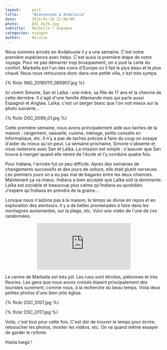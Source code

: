 ```yaml
---
layout:     post
title:      "Bienvenido a Andalucia"
date:       2016-01-10 22:00:00
photo:      DSC_0176.jpg
subtitle:   Marbella • Espagne
categories: espagne
author:     Nicolas
---
```


Nous sommes arrivés en Andalousie il y a une semaine. C'est notre première expérience avec helpx.
C'est aussi la première étape de notre voyage. Pour ne pas démarrer trop brusquement, on a joué la
carte du confort. Marbella est l'un des coins d'Europe où il fait le plus beau et le plus chaud.
Nous nous retrouvons donc dans une petite villa, c'est très sympa.

{% flickr IMG_20160111_085907.jpg %}

Ici vivent Simone, San et Laïka : une mère, sa fille de 17 ans et la chienne de cette dernière.
Il s'agit d'une famille Allemande mais qui parle aussi Espagnol et Anglais. Laïka, c'est un berger
blanc que l'on voit mieux sur la photo suivante...

{% flickr DSC_0099_01.jpg %}

Cette première semaine, nous avons principalement aidé aux taches de la maison : rangement, vaisselle,
cuisine, ménage, petits conseils en Informatique, etc. Il n'y a pas de taches précise à faire du
coup on essaye d'aider du mieux qu'on peut. La semaine prochaine, Simone s'absente et nous resterons
avec San et Laïka. La mission est simple : s'assurer que San trouve à manger quand elle rentre de
l'école et l'y conduire quatre fois.

Pour Indiana, l'arrivée fut un peu difficile. Après des semaines de changements successifs et des jours
de voiture, elle était plutôt nerveuse. Les premiers jours on a eu pas mal de bagares entre les deux
chiennes. Maintenant ça va mieux. Indiana a bien accepté que Laïka soit la dominante. Laïka est sociable
et beaucoup plus calme qu'Indiana au quotidien. J'espère qu'Indiana en prendra de la graine...

Lorsque nous n'aidons pas à la maison, le temps se divise en repos et en exploration des alentours.
Il y a de belles promenades à faire dans les montagnes avoisinantes, sur la plage, etc. Voici une
vidéo de l'une de ces randonnées.

<center>
  <div class='embed-container'>
    <iframe src='https://www.youtube.com/embed/44TvwY7fgTw' frameborder='0' allowfullscreen></iframe>
  </div>
</center>

Le centre de Marbella est très joli. Les rues sont étroites, piétonnes et très fleuries. Les gens
que nous avons croisés étaient principalement des touristes surement, comme nous, à la recherche
du beau temps. Voila deux petites photos d'une bien jolie église.

{% flickr DSC_0107.jpg %}

{% flickr DSC_0117.jpg %}

Voila, c'est tout pour cette fois. C'est dûr de trouver le temps pour écrire, retooucher les photos,
monter les vidéos, etc. On va quand même essayer de garder le rythme.

Hasta luego !

